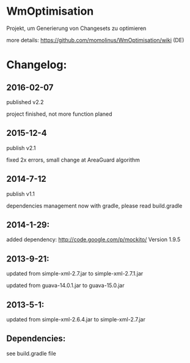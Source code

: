 WmOptimisation
==============
Projekt, um Generierung von Changesets zu optimieren

more details: https://github.com/momolinus/WmOptimisation/wiki (DE)


# Changelog:

## 2016-02-07

published v2.2

project finished, not more function planed

## 2015-12-4

publish v2.1

fixed 2x errors, small change at AreaGuard algorithm

## 2014-7-12

publish v1.1

dependencies management now with gradle, please read build.gradle

## 2014-1-29:

added dependency: http://code.google.com/p/mockito/ Version 1.9.5

## 2013-9-21:

updated from simple-xml-2.7.jar to simple-xml-2.7.1.jar

updated from guava-14.0.1.jar to guava-15.0.jar

## 2013-5-1:

updated from simple-xml-2.6.4.jar to simple-xml-2.7.jar

## Dependencies:

see build.gradle file
